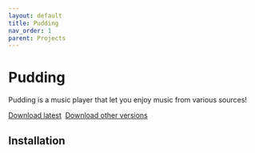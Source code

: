 ```yaml
---
layout: default
title: Pudding
nav_order: 1
parent: Projects
---
```


# Pudding

Pudding is a music player that let you enjoy music from various sources!

[Download latest][get-latest]&nbsp;
[Download other versions][get-old]

## Installation



[get-latest]:javascript:fetch("https://api.github.com/repositories/367643669/releases/latest").then(response=>{response.json().then(json=>{window.location.href=json.assets[json.assets.length-1].browser_download_url})});
[get-old]:javascript:if(confirm())window.location.href="https://github.com/BorisChen396/Pudding/releases";
